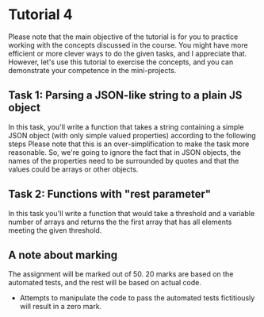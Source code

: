 # Tutorial 4
Please note that the main objective of the tutorial is for you to practice working with the concepts discussed in the course. You might have more efficient or more clever ways to do the given tasks, and I appreciate that. However, let's use this tutorial to exercise the concepts, and you can demonstrate your competence in the mini-projects.

## Task 1: Parsing a JSON-like string to a plain JS object
In this task, you'll write a function that takes a string containing a simple JSON object (with only simple valued properties) according to the following steps
Please note that this is an over-simplification to make the task more reasonable. So, we're going to ignore the fact that in JSON objects, the names of the properties need to be surrounded by quotes and that the values could be arrays or other objects.

## Task 2: Functions with "rest parameter"

In this task you'll write a function that would take a threshold and a variable number of arrays and returns the the first array that has all elements meeting the given threshold.

## A note about marking
The assignment will be marked out of 50. 20 marks are based on the automated tests, and the rest will be based on actual code.
- Attempts to manipulate the code to pass the automated tests fictitiously will result in a zero mark.
